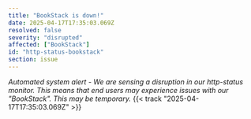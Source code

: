 ```yaml
---
title: "BookStack is down!"
date: 2025-04-17T17:35:03.069Z
resolved: false
severity: "disrupted"
affected: ["BookStack"]
id: "http-status-bookstack"
section: issue
---
```


**Automated system alert* - We are sensing a disruption in our http-status monitor. This means that end users may experience issues with our "BookStack". This may be temporary.* {{< track "2025-04-17T17:35:03.069Z" >}}
